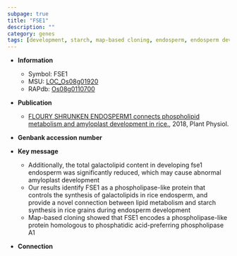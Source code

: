 ```yaml
---
subpage: true
title: "FSE1"
description: ""
category: genes
tags: [development, starch, map-based cloning, endosperm, endosperm development]
---
```


* **Information**  
    + Symbol: FSE1  
    + MSU: [LOC_Os08g01920](http://rice.plantbiology.msu.edu/cgi-bin/ORF_infopage.cgi?orf=LOC_Os08g01920)  
    + RAPdb: [Os08g0110700](http://rapdb.dna.affrc.go.jp/viewer/gbrowse_details/irgsp1?name=Os08g0110700)  

* **Publication**  
    + [FLOURY SHRUNKEN ENDOSPERM1 connects phospholipid metabolism and amyloplast development in rice.](http://www.ncbi.nlm.nih.gov/pubmed?term=FLOURY+SHRUNKEN+ENDOSPERM1+connects+phospholipid+metabolism+and+amyloplast+development+in+rice.%5BTitle%5D), 2018, Plant Physiol.

* **Genbank accession number**  

* **Key message**  
    + Additionally, the total galactolipid content in developing fse1 endosperm was significantly reduced, which may cause abnormal amyloplast development
    + Our results identify FSE1 as a phospholipase-like protein that controls the synthesis of galactolipids in rice endosperm, and provide a novel connection between lipid metabolism and starch synthesis in rice grains during endosperm development
    + Map-based cloning showed that FSE1 encodes a phospholipase-like protein homologous to phosphatidic acid-preferring phospholipase A1

* **Connection**  



